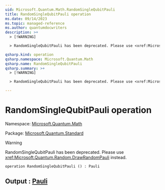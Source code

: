 ```yaml
---
uid: Microsoft.Quantum.Math.RandomSingleQubitPauli
title: RandomSingleQubitPauli operation
ms.date: 09/14/2023
ms.topic: managed-reference
ms.author: quantumdocwriters
description: >+
  > [!WARNING]

  > RandomSingleQubitPauli has been deprecated. Please use <xref:Microsoft.Quantum.Random.DrawRandomPauli> instead.

qsharp.kind: operation
qsharp.namespace: Microsoft.Quantum.Math
qsharp.name: RandomSingleQubitPauli
qsharp.summary: >+
  > [!WARNING]

  > RandomSingleQubitPauli has been deprecated. Please use <xref:Microsoft.Quantum.Random.DrawRandomPauli> instead.

---
```


# RandomSingleQubitPauli operation

Namespace: [Microsoft.Quantum.Math](xref:Microsoft.Quantum.Math)

Package: [Microsoft.Quantum.Standard](https://nuget.org/packages/Microsoft.Quantum.Standard)


> [!WARNING]
> RandomSingleQubitPauli has been deprecated. Please use <xref:Microsoft.Quantum.Random.DrawRandomPauli> instead.



```qsharp
operation RandomSingleQubitPauli () : Pauli
```


## Output : [Pauli](xref:microsoft.quantum.qsharp.valueliterals#pauli-literals)

